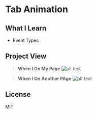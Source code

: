 # Tab Animation

## What I Learn
* Event Types
## Project View
> **When I On My Page**
![alt text](https://i.hizliresim.com/fbw89kf.png)

> **When I On Another PAge**
![alt text](https://i.hizliresim.com/amlf4d1.png)
## License
MIT
